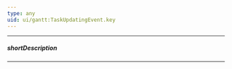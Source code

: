 ```yaml
---
type: any
uid: ui/gantt:TaskUpdatingEvent.key
---
```

---
##### shortDescription
<!-- Description goes here -->

---
<!-- Description goes here -->